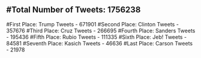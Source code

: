 #Total Number of Tweets: 1756238 
---
#First Place: Trump Tweets - 671901
#Second Place: Clinton Tweets - 357676
#Third Place: Cruz Tweets - 266695
#Fourth Place: Sanders Tweets - 195436
#Fifth Place: Rubio Tweets - 111335
#Sixth Place: Jeb! Tweets - 84581
#Seventh Place: Kasich Tweets - 46636
#Last Place: Carson Tweets - 21978
